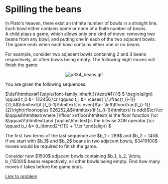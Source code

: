 # Spilling the beans

<p>In Plato's heaven, there exist an infinite number of bowls in a straight line.<br />
Each bowl either contains some or none of a finite number of beans.<br />
A child plays a game, which allows only one kind of move: removing two beans from any bowl, and putting one in each of the two adjacent bowls.<br /> The game ends when each bowl contains either one or no beans.</p>

<p>For example, consider two adjacent bowls containing 2 and 3 beans respectively, all other bowls being empty. The following eight moves will finish the game:</p>

<div align="center"><img src="project/images/p334_beans.gif" class="dark_img" alt="p334_beans.gif" /></div>

<p>You are given the following sequences:<br /></p>

<p>
$\def\htmltext#1{\style{font-family:inherit;}{\text{#1}}}$
$
\begin{align}
\qquad t_0 &amp;= 123456,\cr
\qquad t_i &amp;= \cases{
\;\;\frac{t_{i-1}}{2},&amp;$\htmltext{if }t_{i-1}\htmltext{ is even}$\cr
\left\lfloor\frac{t_{i-1}}{2}\right\rfloor\oplus 926252,&amp;$\htmltext{if }t_{i-1}\htmltext{ is odd}$\cr}\cr
&amp;\qquad\htmltext{where }\lfloor x\rfloor\htmltext{ is the floor function }\cr
&amp;\qquad\!\htmltext{and }\oplus\htmltext{is the bitwise XOR operator.}\cr
\qquad b_i &amp;= (t_i\bmod2^{11}) + 1.\cr
\end{align}
$
</p>

<p>The first two terms of the last sequence are $b_1 = 289$ and $b_2 = 145$.<br />
If we start with $b_1$ and $b_2$ beans in two adjacent bowls, $3419100$ moves would be required to finish the game.</p>

<p>Consider now $1500$ adjacent bowls containing $b_1, b_2, \ldots, b_{1500}$ beans respectively, all other bowls being empty. Find how many moves it takes before the game ends.</p>

[Link to problem](https://projecteuler.net/problem=334)
